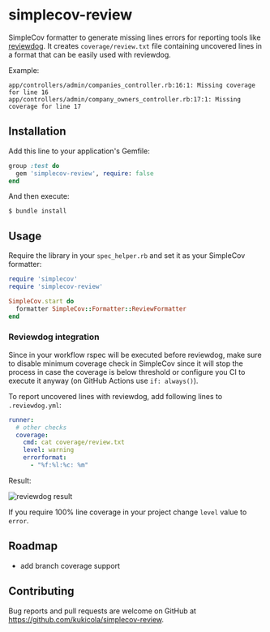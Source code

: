 # simplecov-review

SimpleCov formatter to generate missing lines errors for reporting tools
like [reviewdog](https://github.com/reviewdog/reviewdog). It creates `coverage/review.txt` file containing uncovered
lines in a format that can be easily used with reviewdog.

Example:

```
app/controllers/admin/companies_controller.rb:16:1: Missing coverage for line 16
app/controllers/admin/company_owners_controller.rb:17:1: Missing coverage for line 17
```

## Installation

Add this line to your application's Gemfile:

```ruby
group :test do
  gem 'simplecov-review', require: false
end
```

And then execute:

    $ bundle install

## Usage

Require the library in your `spec_helper.rb` and set it as your SimpleCov formatter:

```ruby
require 'simplecov'
require 'simplecov-review'

SimpleCov.start do
  formatter SimpleCov::Formatter::ReviewFormatter
end
```

### Reviewdog integration

Since in your workflow rspec will be executed before reviewdog, make sure to disable minimum coverage check in
SimpleCov since it will stop the process in case the coverage is below threshold or configure you CI to execute it anyway (on GitHub Actions use `if: always()`).

To report uncovered lines with reviewdog, add following lines to `.reviewdog.yml`:

```yaml
runner:
  # other checks
  coverage:
    cmd: cat coverage/review.txt
    level: warning
    errorformat:
      - "%f:%l:%c: %m"
```

Result:

![reviewdog result](https://kukicola.io/assets/img/review/missing-coverage.png)

If you require 100% line coverage in your project change `level` value to `error`.

## Roadmap

* add branch coverage support

## Contributing

Bug reports and pull requests are welcome on GitHub at https://github.com/kukicola/simplecov-review.
